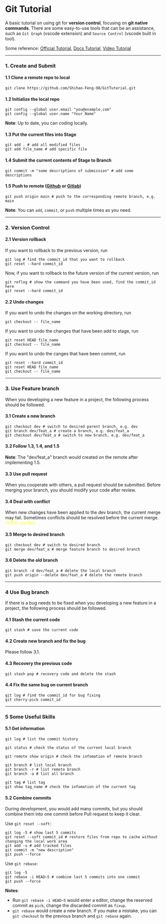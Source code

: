 # Git Tutorial
A basic tutorial on using git for **version control**, focusing on **git native commands**.  There are some easy-to-use tools that can be an assistance, such as `Git Graph` (vscode extension) and `Source Control` (vscode built in tool).

Some reference:
[Official Tutorial](https://git-scm.com/book/en/v2),
[Docs Tutorial](https://www.liaoxuefeng.com/wiki/896043488029600),
[Video Tutorial](https://www.bilibili.com/video/BV1w14y1C7oi/?spm_id_from=333.999.0.0)

---

### 1. Create and Submit
#### 1.1 Clone a remote repo to local 
```shell
git clone https://github.com/Shihao-Feng-98/GitTutorial.git
```

#### 1.2 Initialize the local repo 
```shell
git config --global user.email "you@example.com"
git config --global user.name "Your Name"
```
**Note**: Up to date, you can coding locally.

#### 1.3 Put the current files into **Stage**
```shell
git add . # add all modified files
git add file_name # add specific file
```

#### 1.4 Submit the current contents of **Stage** to **Branch**
```shell
git commit -m "some descriptions of submission" # add some descriptions
```

#### 1.5 Push to remote ([Github](https://github.com/) or [Gitlab](https://gitlab.com/))
```shell
git push origin main # push to the corresponding remote branch, e.g. main
```
**Note**: You can `add`, `commit`, or `push` multiple times as you need.

---


### 2. Version Control
#### 2.1 Version rollback
If you want to rollback to the previous version, run
```shell
git log # find the commit_id that you want to rollback
git reset --hard commit_id
```

Now, if you want to rollback to the future version of the current version, run
```shell
git reflog # show the command you have been used, find the commit_id here
git reset --hard commit_id
```

#### 2.2 Undo changes
If you want to undo the changes on the working directory, run 
```shell
git checkout -- file_name
```

If you want to undo the changes that have been add to stage, run 
```shell
git reset HEAD file_name
git checkout -- file_name
```

If you want to undo the canges that have been commit, run
```shell
git reset --hard commit_id
git reset HEAD file_name
git checkout -- file_name
```

---


### 3. Use Feature branch 
When you developing a new feature in a project, the following process should be followed.

#### 3.1 Create a new branch
```shell
git checkout dev # switch to desired parent branch, e.g. dev
git branch dev/feat_a # create a branch, e.g. dev/feat_a
git checkout dev/feat_a # switch to new branch, e.g. dev/feat_a
```

#### 3.2 Follow 1.3, 1.4, and 1.5   
**Note**: The "dev/feat_a" branch would created on the remote after implementing 1.5.

#### 3.3 Use pull request  
When you cooperate with others, a pull request should be submitted. Before merging your branch, you should modify your code after review. 

#### 3.4 Deal with conflict  
When new changes have been applied to the dev branch, the current merge may fail. Sometimes conflicts should be resolved before the current merge. <font color=yellow>TODO: conflict</font>

#### 3.5 Merge to desired branch
```shell
git checkout dev # switch to desired branch
git merge dev/feat_a # merge feature branch to desired branch
```

#### 3.6 Delete the old branch
```shell
git branch -d dev/feat_a # delete the local branch
git push origin --delete dev/feat_a # delete the remote branch
```

----


### 4 Use Bug branch
If there is a bug needs to be fixed when you developing a new feature in a project, the following process should be followed.

#### 4.1 Stash the current code
```shell
git stash # save the current code
```

#### 4.2 Create new branch and fix the bug  
Please follow 3.1.

#### 4.3 Recovery the previous code  
```shell
git stash pop # recovery code and delete the stash
```

#### 4.4 Fix the same bug on current branch
```shell
git log # find the commit_id for bug fixing
git cherry-pick commit_id
```

---


### 5 Some Useful Skills
#### 5.1 Get information
```shell
git log # list the commit history

git status # check the status of the current local branch

git remote show origin # check the infomation of remote branch

git branch # list local branch
git branch -r # list remote branch
git branch -a # list all branch

git tag # list tag
git show tag_name # check the infomation of the current tag 
```

#### 5.2 Combine commits
During development, you would add many commits, but you should combine 
them into one commit before Pull request to keep it clear.

Use `git reset --soft`:
```shell
git log -5 # show last 5 commits
git reset --soft commit_id # restore files from repo to cache without changing the local work area
git add -u # add tracked files
git commit -m "new description"
git push --force
```

Use `git rebase`:
```shell
git log -5
git rebase -i HEAD~5 # combine last 5 commits into one commit
git push --force
```
**Notes**: 
- Run `git rebase -i HEAD~5` would enter a editor, change the reserved commit as `pick`, change the discarded commit as `fixup`.
- `git rebase` would create a new branch. If you make a mistake, you can `git checkout` to the previous branch and `git rebase` again. 
